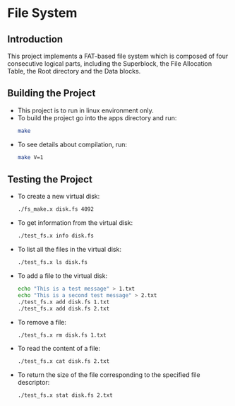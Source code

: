 # File System

## Introduction

This project implements a FAT-based file system which is composed of four consecutive logical parts, including the Superblock, the File Allocation Table, the Root directory and the Data blocks.

## Building the Project

- This project is to run in linux environment only.
- To build the project go into the apps directory and run:
    ```bash
    make
    ```
- To see details about compilation, run:
    ```bash
    make V=1
    ```

## Testing the Project

- To create a new virtual disk:
    
    ```bash
    ./fs_make.x disk.fs 4092
    ```
    
- To get information from the virtual disk:
    
    ```bash
    ./test_fs.x info disk.fs
    ```
    
- To list all the files in the virtual disk:
    
    ```bash
    ./test_fs.x ls disk.fs
    ```
    
- To add a file to the virtual disk:
    
    ```bash
    echo "This is a test message" > 1.txt
    echo "This is a second test message" > 2.txt
    ./test_fs.x add disk.fs 1.txt
    ./test_fs.x add disk.fs 2.txt
    ```
    
- To remove a file:
    
    ```bash
    ./test_fs.x rm disk.fs 1.txt
    ```
    
- To read the content of a file:
    
    ```bash
    ./test_fs.x cat disk.fs 2.txt
    ```
    
- To return the size of the file corresponding to the specified file descriptor:
    
    ```bash
    ./test_fs.x stat disk.fs 2.txt
    ```
